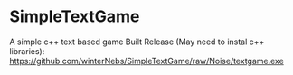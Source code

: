 # SimpleTextGame
A simple c++ text based game
Built Release (May need to instal c++ libraries):
https://github.com/winterNebs/SimpleTextGame/raw/Noise/textgame.exe
